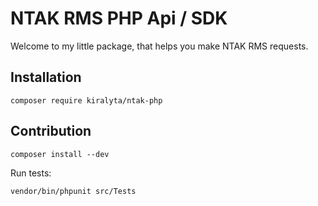 # NTAK RMS PHP Api / SDK

Welcome to my little package, that helps you make NTAK RMS requests.

## Installation

```
composer require kiralyta/ntak-php
```

## Contribution

```composer install --dev```

Run tests:

```vendor/bin/phpunit src/Tests```
